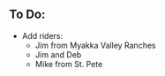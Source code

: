 ## To Do:
- Add riders:
    - Jim from Myakka Valley Ranches
    - Jim and Deb
    - Mike from St. Pete